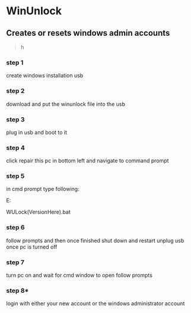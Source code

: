 # WinUnlock
## Creates or resets windows admin accounts
>h

### **step 1**
create windows installation usb

### **step 2**
download and put the winunlock file into the usb

### **step 3**
plug in usb and boot to it

### **step 4**
click repair this pc in bottom left and navigate to command prompt

### **step 5**
in cmd prompt type following:

E:

WULock(VersionHere).bat

### **step 6**
follow prompts and then once finished shut down and restart
unplug usb once pc is turned off

### **step 7**
turn pc on and wait for cmd window to open
follow prompts

### **step 8***
login with either your new account or the windows administrator account
